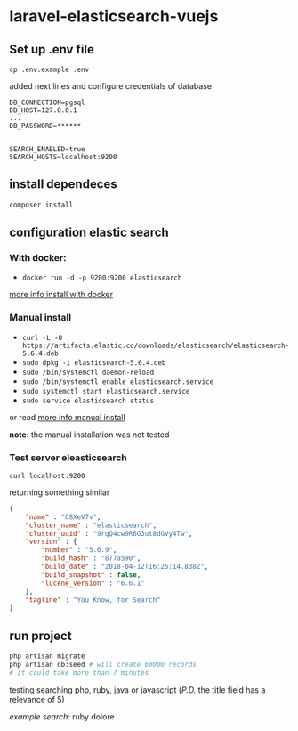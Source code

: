 # laravel-elasticsearch-vuejs

## Set up .env file
`cp .env.example .env`

added next lines and configure credentials of database
```
DB_CONNECTION=pgsql
DB_HOST=127.0.0.1
...
DB_PASSWORD=******


SEARCH_ENABLED=true
SEARCH_HOSTS=localhost:9200
```

## install dependeces

```bash
composer install
```


## configuration elastic search
### With docker:
- `docker run -d -p 9200:9200 elasticsearch`

[more info install with docker](https://www.elastic.co/guide/en/elasticsearch/reference/current/docker.html)

### Manual install

- `curl -L -O https://artifacts.elastic.co/downloads/elasticsearch/elasticsearch-5.6.4.deb` 
- `sudo dpkg -i elasticsearch-5.6.4.deb`
- `sudo /bin/systemctl daemon-reload`
- `sudo /bin/systemctl enable elasticsearch.service`
- `sudo systemctl start elasticsearch.service`
- `sudo service elasticsearch status`

or read [more info manual install](https://www.elastic.co/guide/en/elasticsearch/reference/current/deb.html)

**note:** the manual installation was not tested
### Test server eleasticsearch

`curl localhost:9200`

returning something similar

```json
{
    "name" : "C8XeV7v",
    "cluster_name" : "elasticsearch",
    "cluster_uuid" : "9rqQ4cw9R6G3ut8dGVy4Tw",
    "version" : {
        "number" : "5.6.9",
        "build_hash" : "877a590",
        "build_date" : "2018-04-12T16:25:14.838Z",
        "build_snapshot" : false,
        "lucene_version" : "6.6.1"
    },
    "tagline" : "You Know, for Search"
}
```
## run project
```bash
php artisan migrate
php artisan db:seed # will create 60000 records
# it could take more than 7 minutes
```
testing searching php, ruby, java or javascript (*P.D.* the title field has a relevance of 5)

*example search:* ruby dolore

